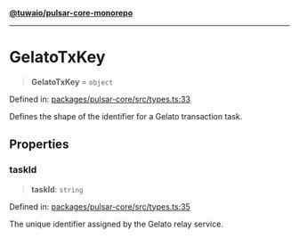 [**@tuwaio/pulsar-core-monorepo**](../../../README.md)

***

# GelatoTxKey

> **GelatoTxKey** = `object`

Defined in: [packages/pulsar-core/src/types.ts:33](https://github.com/TuwaIO/pulsar-core/blob/218599a38fbb7ca6ddbf6d3718f1f87883cde391/packages/pulsar-core/src/types.ts#L33)

Defines the shape of the identifier for a Gelato transaction task.

## Properties

### taskId

> **taskId**: `string`

Defined in: [packages/pulsar-core/src/types.ts:35](https://github.com/TuwaIO/pulsar-core/blob/218599a38fbb7ca6ddbf6d3718f1f87883cde391/packages/pulsar-core/src/types.ts#L35)

The unique identifier assigned by the Gelato relay service.
